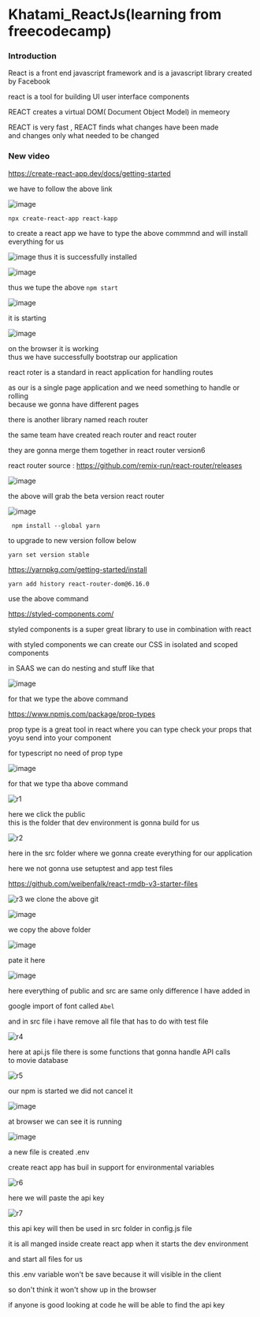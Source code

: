 # Khatami_ReactJs(learning from freecodecamp)

### Introduction

React is a front end javascript framework and is a javascript library created by Facebook <br>

react is a tool for building UI user interface components <br>

REACT creates a virtual DOM( Document Object Model) in memeory <br>

REACT is very fast , REACT finds what changes have been made <br>
and changes only what needed to be changed <br>



### New video


https://create-react-app.dev/docs/getting-started

we have to follow the above link

![image](https://github.com/C191068/Khatami_ReactJs/assets/89090776/6c6618e7-6820-4169-85c1-d9124acf80b6)

```
npx create-react-app react-kapp

```



to create a react app we have to type the above commmnd and will install everything for us


![image](https://github.com/C191068/Khatami_ReactJs/assets/89090776/a77325d1-d4b4-4d00-a42b-5dc3882ab704)
thus it is successfully installed <br>


![image](https://github.com/C191068/Khatami_ReactJs/assets/89090776/c2115032-ca7a-4a2a-8f37-d2441684305b)

thus we tupe the above ```npm start``` <br>

![image](https://github.com/C191068/Khatami_ReactJs/assets/89090776/2545bba3-47d9-4d04-8458-302f9f4e1eaa)

it is starting <br>

![image](https://github.com/C191068/Khatami_ReactJs/assets/89090776/764e5309-b956-4c35-aefe-643baeb57e75)

on the browser it is working <br>
thus we have successfully bootstrap our application <br>

react roter is a standard in react application for handling routes <br>

as our is a single page application and we need something to handle or rolling <br>
because we gonna have different pages <br>

there is another library named reach router <br>

the same team have created reach router and react router <br>


they are gonna merge them together in react router version6 <br>

react router source : https://github.com/remix-run/react-router/releases

![image](https://github.com/C191068/Khatami_ReactJs/assets/89090776/2a08f893-4f88-4078-83c3-ebd68d0214ee)

the above will grab the beta version react router <br>

![image](https://github.com/C191068/Khatami_ReactJs/assets/89090776/628a1a90-0405-46ce-89a4-24030b0e0e8c)

```
 npm install --global yarn

```

to upgrade to new version follow below

```
yarn set version stable

```

https://yarnpkg.com/getting-started/install


```
yarn add history react-router-dom@6.16.0

```

use the above command 



https://styled-components.com/

styled components is a super great library to use in combination with react <br>

with styled components we can create our CSS in isolated and scoped components <br>

in SAAS we can do nesting and stuff like that <br>

![image](https://github.com/C191068/Khatami_ReactJs/assets/89090776/eebeb582-42dc-4bca-a2ec-ae62b8698f01)

for that we type the above command <br>

https://www.npmjs.com/package/prop-types

prop type is a great tool in react where you can type check your props that <br>
yoyu send into your component <br>

for typescript no need of prop type <br>

![image](https://github.com/C191068/Khatami_ReactJs/assets/89090776/6cd2a329-fea2-479d-ae00-8268842a87fc)

for that we type tha above command <br>

![r1](https://github.com/C191068/Khatami_ReactJs/assets/89090776/713e44a5-0d62-45a3-bf02-1585185bf8ee)


here we click the public <br>
this is the folder that dev environment is gonna build for us <br>

![r2](https://github.com/C191068/Khatami_ReactJs/assets/89090776/41c8da73-2dd8-43e2-b15e-975de4013d4a)

here in the src folder where we gonna create everything for our application <br>

here we not gonna use setuptest and app test files <br>

https://github.com/weibenfalk/react-rmdb-v3-starter-files



![r3](https://github.com/C191068/Khatami_ReactJs/assets/89090776/34047d40-eda4-42a0-9685-b09ea20e4122)
we clone the above git 

![image](https://github.com/C191068/Khatami_ReactJs/assets/89090776/7520643d-3932-43b6-988e-eadbd5e9b8b6)

we copy the above folder 

![image](https://github.com/C191068/Khatami_ReactJs/assets/89090776/23e3889e-9311-43e1-83cd-d1f7f0c88d58)

pate it here <br>

![image](https://github.com/C191068/Khatami_ReactJs/assets/89090776/83df5f2f-e28a-488d-b6b0-075c7f196437)

here everything of public and src are same only difference I have added in <br>

google import of font called ```Abel``` <br>

and in src file i have remove all file that has to do with test file <br>


![r4](https://github.com/C191068/Khatami_ReactJs/assets/89090776/3f95175b-49cf-4f7e-ab0f-71b12f9bf4a5)

here at api.js file there is some functions that gonna handle API calls <br>
to movie database <br>

![r5](https://github.com/C191068/Khatami_ReactJs/assets/89090776/65763552-eb8a-4dbd-b273-bcbb38cb1fda)

our npm is started we did not cancel it 

![image](https://github.com/C191068/Khatami_ReactJs/assets/89090776/86f3afb7-5ee6-4337-b32f-e543d43cf2e2)

at browser we can see it is running <br>


![image](https://github.com/C191068/Khatami_ReactJs/assets/89090776/e6e6c157-8643-443f-b98d-8251fe33690e)

a new file is created .env <br>

create react app has buil in support for environmental variables <br>


![r6](https://github.com/C191068/Khatami_ReactJs/assets/89090776/5655bed8-e6ef-4b93-9ff1-b201b689bd51)

here we will paste the api key <br>

![r7](https://github.com/C191068/Khatami_ReactJs/assets/89090776/5b54861b-d46a-4f78-a0dd-8edff3b420cb)


this api key will then be used in src folder in config.js file <br>

it is all manged inside create react app when it starts the dev environment <br>

and start all files for us <br>


this .env variable won't be save because it will visible in the client <br>

so don't think it won't show up in the browser <br>

if anyone is good looking at code he will be able to find the api key <br>




















